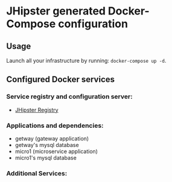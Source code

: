 # JHipster generated Docker-Compose configuration

## Usage

Launch all your infrastructure by running: `docker-compose up -d`.

## Configured Docker services

### Service registry and configuration server:
- [JHipster Registry](http://localhost:8761)

### Applications and dependencies:
- getway (gateway application)
- getway's mysql database
- micro1 (microservice application)
- micro1's mysql database

### Additional Services:

